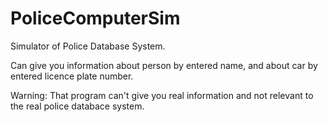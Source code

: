 # PoliceComputerSim
Simulator of Police Database System.

Can give you information about person by entered name, and about car by entered licence plate number.

Warning: That program can't give you real information and not relevant to the real police databace system.

